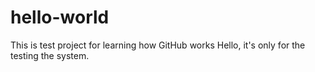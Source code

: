 # hello-world
This is test project for learning how GitHub works
Hello, it's only for the testing the system. 
